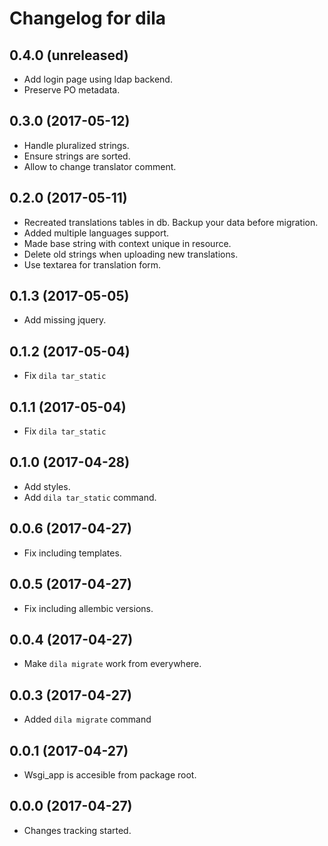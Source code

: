 Changelog for dila
=================

0.4.0 (unreleased)
------------------

- Add login page using ldap backend.
- Preserve PO metadata.


0.3.0 (2017-05-12)
------------------

- Handle pluralized strings.
- Ensure strings are sorted.
- Allow to change translator comment.


0.2.0 (2017-05-11)
------------------

- Recreated translations tables in db. Backup your data before migration.
- Added multiple languages support.
- Made base string with context unique in resource.
- Delete old strings when uploading new translations.
- Use textarea for translation form.

0.1.3 (2017-05-05)
------------------

- Add missing jquery.


0.1.2 (2017-05-04)
------------------

- Fix `dila tar_static`


0.1.1 (2017-05-04)
------------------

- Fix `dila tar_static`


0.1.0 (2017-04-28)
------------------

- Add styles.
- Add `dila tar_static` command.


0.0.6 (2017-04-27)
------------------

- Fix including templates.


0.0.5 (2017-04-27)
------------------

- Fix including allembic versions.


0.0.4 (2017-04-27)
------------------

- Make `dila migrate` work from everywhere.


0.0.3 (2017-04-27)
------------------

- Added `dila migrate` command


0.0.1 (2017-04-27)
------------------

- Wsgi\_app is accesible from package root.


0.0.0 (2017-04-27)
------------------

- Changes tracking started.
